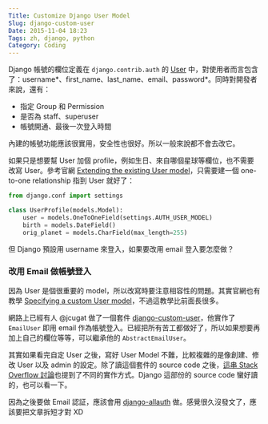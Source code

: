 ```yaml
---
Title: Customize Django User Model
Slug: django-custom-user
Date: 2015-11-04 18:23
Tags: zh, django, python
Category: Coding
---
```


Django 帳號的欄位定義在 `django.contrib.auth` 的 [User] 中，對使用者而言包含了：username\*、first_name、last_name、email、password\*。同時對開發者來說，還有：

- 指定 Group 和 Permission
- 是否為 staff、superuser
- 帳號開通、最後一次登入時間

內建的帳號功能應該很實用，安全性也很好。所以一般來說都不會去改它。

如果只是想要幫 User 加個 profile，例如生日、來自哪個星球等欄位，也不需要改寫 User。參考官網 [Extending the existing User model][djdoc:extending-user]，只需要建一個 one-to-one relationship 指到 User 就好了：

```python
from django.conf import settings

class UserProfile(models.Model):
    user = models.OneToOneField(settings.AUTH_USER_MODEL)
    birth = models.DateField()
    orig_planet = models.CharField(max_length=255)
```

但 Django 預設用 username 來登入，如果要改用 email 登入要怎麼做？


### 改用 Email 做帳號登入
因為 User 是個很重要的 model，所以改寫時要注意相容性的問題。其實官網也有教學 [Specifying a custom User model][djdoc:custom-user]，不過這教學比前面長很多。

網路上已經有人 @jcugat 做了一個套件 [django-custom-user]，他實作了 `EmailUser` 即用 email 作為帳號登入。已經把所有苦工都做好了，所以如果想要再加上自己的欄位等等，可以繼承他的 `AbstractEmailUser`。

其實如果看完自定 User 之後，寫好 User Model 不難，比較複雜的是像創建、修改 User 以及 admin 的設定。除了讀這個套件的 source code 之後，[這串 Stack Overflow 討論][SO:custom-user]也提到了不同的實作方式。Django 這部份的 source code 蠻好讀的，也可以看一下。

因為之後要做 Email 認証，應該會用 [django-allauth] 做。感覺很久沒發文了，應該要把文章拆短才對 XD

[User]: https://docs.djangoproject.com/en/1.8/ref/contrib/auth/#fields
[djdoc:extending-user]: https://docs.djangoproject.com/en/1.8/topics/auth/customizing/#extending-the-existing-user-model
[djdoc:custom-user]: https://docs.djangoproject.com/en/1.8/topics/auth/customizing/#specifying-a-custom-user-model
[django-custom-user]: https://github.com/jcugat/django-custom-user
[SO:custom-user]: http://stackoverflow.com/questions/15012235
[django-allauth]: https://github.com/pennersr/django-allauth
